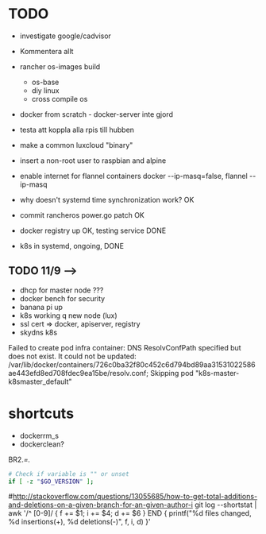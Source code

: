 # TODO

 - investigate google/cadvisor
 - Kommentera allt
 - rancher os-images build
   - os-base
   - diy linux
   - cross compile os
 - docker from scratch - docker-server inte gjord
 - testa att koppla alla rpis till hubben
 - make a common luxcloud "binary"
 - insert a non-root user to raspbian and alpine
 - enable internet for flannel containers docker --ip-masq=false, flannel --ip-masq
 - why doesn't systemd time synchronization work? OK 
 - commit rancheros power.go patch OK


- docker registry up OK, testing service DONE
- k8s in systemd, ongoing, DONE
## TODO 11/9 -->
- dhcp for master node ???
- docker bench for security
- banana pi up
- k8s working q new node (lux)
- ssl cert => docker, apiserver, registry
- skydns k8s





Failed to create pod infra container: DNS ResolvConfPath specified but does not exist. It could not be updated: /var/lib/docker/containers/726c0ba32f80c452c6d794bd89aa31531022586ae443efd8ed708fdec9ea15be/resolv.conf; Skipping pod "k8s-master-k8smaster_default"

 # shortcuts

 - dockerrm_s
 - dockerclean?








BR2.*=.*










```bash
# Check if variable is "" or unset
if [ -z "$GO_VERSION" ];
```


#http://stackoverflow.com/questions/13055685/how-to-get-total-additions-and-deletions-on-a-given-branch-for-an-given-author-i
git log --shortstat | awk '/^ [0-9]/ { f += $1; i += $4; d += $6 } END { printf("%d files changed, %d insertions(+), %d deletions(-)", f, i, d) }'